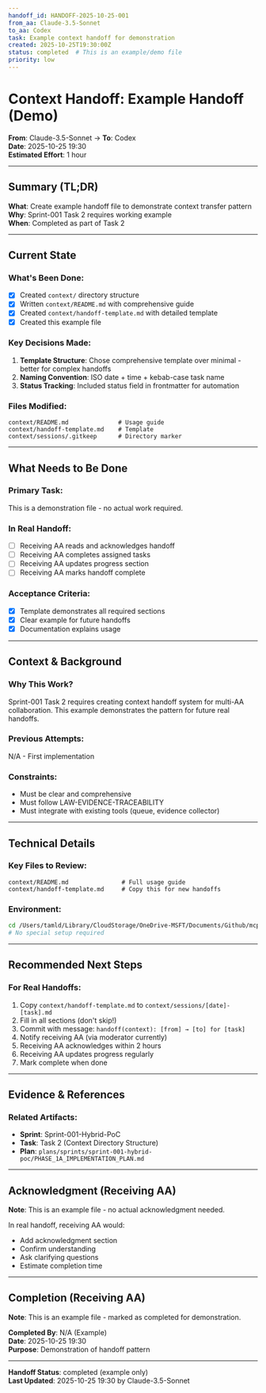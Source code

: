 ```yaml
---
handoff_id: HANDOFF-2025-10-25-001
from_aa: Claude-3.5-Sonnet
to_aa: Codex
task: Example context handoff for demonstration
created: 2025-10-25T19:30:00Z
status: completed  # This is an example/demo file
priority: low
---
```


# Context Handoff: Example Handoff (Demo)

**From**: Claude-3.5-Sonnet → **To**: Codex  
**Date**: 2025-10-25 19:30  
**Estimated Effort**: 1 hour

---

## Summary (TL;DR)

**What**: Create example handoff file to demonstrate context transfer pattern  
**Why**: Sprint-001 Task 2 requires working example  
**When**: Completed as part of Task 2

---

## Current State

### What's Been Done:
- [x] Created `context/` directory structure
- [x] Written `context/README.md` with comprehensive guide
- [x] Created `context/handoff-template.md` with detailed template
- [x] Created this example file

### Key Decisions Made:
1. **Template Structure**: Chose comprehensive template over minimal - better for complex handoffs
2. **Naming Convention**: ISO date + time + kebab-case task name
3. **Status Tracking**: Included status field in frontmatter for automation

### Files Modified:
```
context/README.md              # Usage guide
context/handoff-template.md    # Template
context/sessions/.gitkeep      # Directory marker
```

---

## What Needs to Be Done

### Primary Task:
This is a demonstration file - no actual work required.

### In Real Handoff:
- [ ] Receiving AA reads and acknowledges handoff
- [ ] Receiving AA completes assigned tasks
- [ ] Receiving AA updates progress section
- [ ] Receiving AA marks handoff complete

### Acceptance Criteria:
- [x] Template demonstrates all required sections
- [x] Clear example for future handoffs
- [x] Documentation explains usage

---

## Context & Background

### Why This Work?
Sprint-001 Task 2 requires creating context handoff system for multi-AA collaboration.
This example demonstrates the pattern for future real handoffs.

### Previous Attempts:
N/A - First implementation

### Constraints:
- Must be clear and comprehensive
- Must follow LAW-EVIDENCE-TRACEABILITY
- Must integrate with existing tools (queue, evidence collector)

---

## Technical Details

### Key Files to Review:
```
context/README.md               # Full usage guide
context/handoff-template.md     # Copy this for new handoffs
```

### Environment:
```bash
cd /Users/tamld/Library/CloudStorage/OneDrive-MSFT/Documents/Github/mcp-poc-operations
# No special setup required
```

---

## Recommended Next Steps

### For Real Handoffs:
1. Copy `context/handoff-template.md` to `context/sessions/[date]-[task].md`
2. Fill in all sections (don't skip!)
3. Commit with message: `handoff(context): [from] → [to] for [task]`
4. Notify receiving AA (via moderator currently)
5. Receiving AA acknowledges within 2 hours
6. Receiving AA updates progress regularly
7. Mark complete when done

---

## Evidence & References

### Related Artifacts:
- **Sprint**: Sprint-001-Hybrid-PoC
- **Task**: Task 2 (Context Directory Structure)
- **Plan**: `plans/sprints/sprint-001-hybrid-poc/PHASE_1A_IMPLEMENTATION_PLAN.md`

---

## Acknowledgment (Receiving AA)

**Note**: This is an example file - no actual acknowledgment needed.

In real handoff, receiving AA would:
- Add acknowledgment section
- Confirm understanding
- Ask clarifying questions
- Estimate completion time

---

## Completion (Receiving AA)

**Note**: This is an example file - marked as completed for demonstration.

**Completed By**: N/A (Example)  
**Date**: 2025-10-25 19:30  
**Purpose**: Demonstration of handoff pattern

---

**Handoff Status**: completed (example only)  
**Last Updated**: 2025-10-25 19:30 by Claude-3.5-Sonnet
